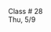 <div class="lecture2">

<div class="column_date">
<p markdown="block">

Class # 28 <br>
Thu, 5/9

</p>
</div>

<div class="column_materials">
<p markdown="block">




</p>
</div>

<div class="column_assign">
<p markdown="block">


</p>
</div>

</div>
